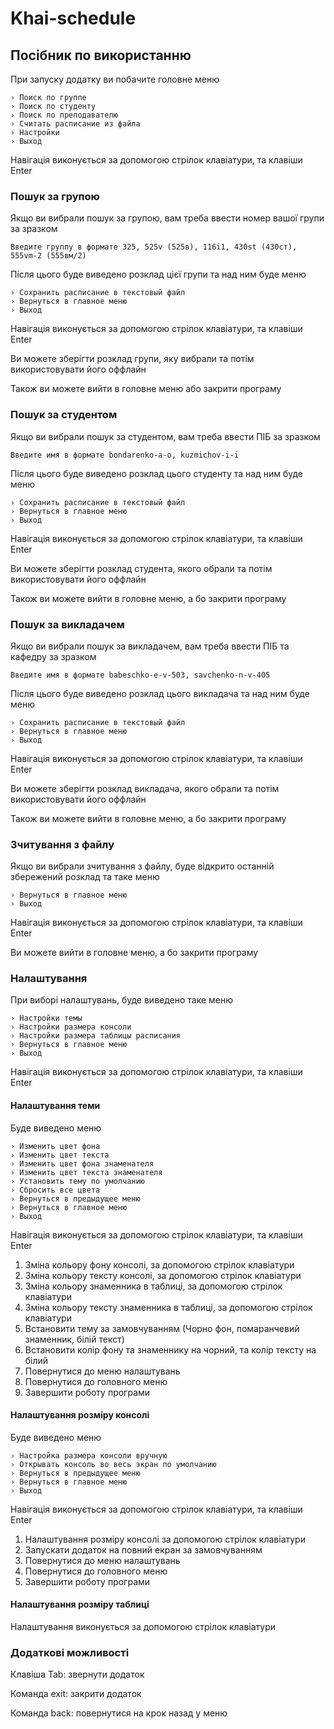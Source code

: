 # Khai-schedule

## Посібник по використанню

При запуску додатку ви побачите головне меню

```
› Поиск по группе
› Поиск по студенту
› Поиск по преподавателю
› Считать расписание из файла
› Настройки
› Выход
```

Навігація виконується за допомогою стрілок клавіатури, та клавіши Enter

### Пошук за групою

Якщо ви вибрали пошук за групою, вам треба ввести номер вашої групи за зразком

```
Введите группу в формате 325, 525v (525в), 116i1, 430st (430ст), 555vm-2 (555вм/2)
```

Після цього буде виведено розклад цієї групи та над ним буде меню

```
› Сохранить расписание в текстовый файл
› Вернуться в главное меню
› Выход
```

Навігація виконується за допомогою стрілок клавіатури, та клавіши Enter

Ви можете зберігти розклад групи, яку вибрали та потім використовувати його оффлайн

Також ви можете вийти в головне меню або закрити програму

### Пошук за студентом

Якщо ви вибрали пошук за студентом, вам треба ввести ПІБ за зразком

```
Введите имя в формате bondarenko-a-o, kuzmichov-i-i
```

Після цього буде виведено розклад цього студенту та над ним буде меню

```
› Сохранить расписание в текстовый файл
› Вернуться в главное меню
› Выход
```

Навігація виконується за допомогою стрілок клавіатури, та клавіши Enter

Ви можете зберігти розклад студента, якого обрали та потім використовувати його оффлайн

Також ви можете вийти в головне меню, а бо закрити програму

### Пошук за викладачем

Якщо ви вибрали пошук за викладачем, вам треба ввести ПІБ та кафедру за зразком

```
Введите имя в формате babeschko-e-v-503, savchenko-n-v-405
```

Після цього буде виведено розклад цього викладача та над ним буде меню

```
› Сохранить расписание в текстовый файл
› Вернуться в главное меню
› Выход
```

Навігація виконується за допомогою стрілок клавіатури, та клавіши Enter

Ви можете зберігти розклад викладача, якого обрали та потім використовувати його оффлайн

Також ви можете вийти в головне меню, а бо закрити програму

### Зчитування з файлу

Якщо ви вибрали зчитування з файлу, буде відкрито останній збережений розклад та таке меню

```
› Вернуться в главное меню
› Выход
```

Навігація виконується за допомогою стрілок клавіатури, та клавіши Enter

Ви можете вийти в головне меню, а бо закрити програму

### Налаштування

При виборі налаштувань, буде виведено таке меню

```
› Настройки темы
› Настройки размера консоли
› Настройки размера таблицы расписания
› Вернуться в главное меню
› Выход
```

Навігація виконується за допомогою стрілок клавіатури, та клавіши Enter

#### Налаштування теми

Буде виведено меню

```
› Изменить цвет фона
› Изменить цвет текста
› Изменить цвет фона знаменателя
› Изменить цвет текста знаменателя
› Установить тему по умолчанию
› Сбросить все цвета
› Вернуться в предыдущее меню
› Вернуться в главное меню
› Выход
```

Навігація виконується за допомогою стрілок клавіатури, та клавіши Enter

1. Зміна кольору фону консолі, за допомогою стрілок клавіатури 
2. Зміна кольору тексту консолі, за допомогою стрілок клавіатури 
3. Зміна кольору знаменника в таблиці, за допомогою стрілок клавіатури 
4. Зміна кольору тексту знаменника в таблиці, за допомогою стрілок клавіатури 
5. Встановити тему за замовчуванням (Чорно фон, помаранчевий знаменник, білій текст)
6. Встановити колір фону та знаменнику на чорний, та колір тексту на білий
7. Повернутися до меню налаштувань
8. Повернутися до головного меню
9. Завершити роботу програми

#### Налаштування розміру консолі

Буде виведено меню

```
› Настройка размера консоли вручную
› Открывать консоль во весь экран по умолчанию
› Вернуться в предыдущее меню
› Вернуться в главное меню
› Выход
```

Навігація виконується за допомогою стрілок клавіатури, та клавіши Enter

1. Налаштування розміру консолі за допомогою стрілок клавіатури
2. Запускати додаток на повний екран за замовчуванням
3. Повернутися до меню налаштувань
4. Повернутися до головного меню
5. Завершити роботу програми

#### Налаштування розміру таблиці

Налаштування виконується за допомогою стрілок клавіатури

### Додаткові можливості

Клавіша Tab: звернути додаток

Команда exit: закрити додаток

Команда back: повернутися на крок назад у меню

